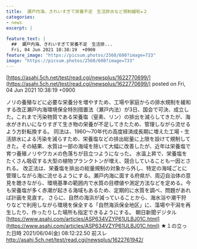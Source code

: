 ```yaml
---
title:  瀬戸内海、きれいすぎて栄養不足　生活排水など規制緩和★２  
categories:
- news
excerpt: |
  
feature_text: |
  ##  瀬戸内海、きれいすぎて栄養不足　生活排...
  Fri, 04 Jun 2021 10:38:19  +0900
feature_image: "https://picsum.photos/2560/600?image=733"
image: "https://picsum.photos/2560/600?image=733"
---
```


[https://asahi.5ch.net/test/read.cgi/newsplus/1622770699/](https://asahi.5ch.net/test/read.cgi/newsplus/1622770699/)
posted on Fri, 04 Jun 2021 10:38:19  +0900

<!--more-->

ノリの養殖などに必要な栄養分を増やすため、工場や家庭からの排水規制を緩和する改正瀬戸内海環境保全特別措置法（瀬戸内法）が3日、国会で可決、成立した。これまで汚染物質である栄養塩（窒素、リン）の排出を減らしてきたが、海水がきれいになりすぎて生き物の栄養が不足してきたため、管理しながら流せるよう方針転換する。 同法は、1960〜70年代の高度経済成長期に増えた工場・生活排水による汚染を減らすため、栄養塩などの排出総量に上限を設けて規制してきた。その結果、水質は一部の海域を除いて大幅に改善したが、近年は栄養塩で育つ養殖ノリやワカメの色落ちが目立つようになった。 水温上昇で、栄養塩をたくさん吸収する大型の植物プランクトンが増え、競合していることも一因とされる。 改正法は、栄養塩を排出の総量規制の対象から外し、特定の海域ごとに管理しながら海に流せるようにする。瀬戸内海に面する府県が、周辺自治体の意見を聴きながら、環境基準の範囲内で水質の目標値や測定方法などを定める。今も栄養塩が多く赤潮が起きる海域もあるため、定期的に水質を調べ、問題があれば計画を見直す。 さらに、自然の海浜が減っていることから、海水浴や潮干狩りなどで利用しながら環境を保全する「自然海浜保全地区」に、藻場や干潟を再生したり、作ったりした場所も指定できるようにする。 朝日新聞デジタル [https://www.asahi.com/articles/ASP634VZYP61ULBJ01C.html](https://www.asahi.com/articles/ASP634VZYP61ULBJ01C.html) ★１の立った日時 2021/06/04(金) 08:12:22.50 前スレ http://asahi.5ch.net/test/read.cgi/newsplus/1622761942/
